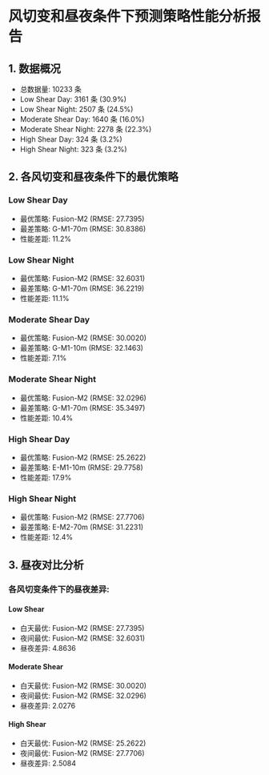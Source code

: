 # 风切变和昼夜条件下预测策略性能分析报告

## 1. 数据概况
- 总数据量: 10233 条
- Low Shear Day: 3161 条 (30.9%)
- Low Shear Night: 2507 条 (24.5%)
- Moderate Shear Day: 1640 条 (16.0%)
- Moderate Shear Night: 2278 条 (22.3%)
- High Shear Day: 324 条 (3.2%)
- High Shear Night: 323 条 (3.2%)

## 2. 各风切变和昼夜条件下的最优策略
### Low Shear Day
- 最优策略: Fusion-M2 (RMSE: 27.7395)
- 最差策略: G-M1-70m (RMSE: 30.8386)
- 性能差距: 11.2%

### Low Shear Night
- 最优策略: Fusion-M2 (RMSE: 32.6031)
- 最差策略: G-M1-70m (RMSE: 36.2219)
- 性能差距: 11.1%

### Moderate Shear Day
- 最优策略: Fusion-M2 (RMSE: 30.0020)
- 最差策略: G-M1-10m (RMSE: 32.1463)
- 性能差距: 7.1%

### Moderate Shear Night
- 最优策略: Fusion-M2 (RMSE: 32.0296)
- 最差策略: G-M1-70m (RMSE: 35.3497)
- 性能差距: 10.4%

### High Shear Day
- 最优策略: Fusion-M2 (RMSE: 25.2622)
- 最差策略: E-M1-10m (RMSE: 29.7758)
- 性能差距: 17.9%

### High Shear Night
- 最优策略: Fusion-M2 (RMSE: 27.7706)
- 最差策略: E-M2-70m (RMSE: 31.2231)
- 性能差距: 12.4%

## 3. 昼夜对比分析
### 各风切变条件下的昼夜差异:
#### Low Shear
- 白天最优: Fusion-M2 (RMSE: 27.7395)
- 夜间最优: Fusion-M2 (RMSE: 32.6031)
- 昼夜差异: 4.8636

#### Moderate Shear
- 白天最优: Fusion-M2 (RMSE: 30.0020)
- 夜间最优: Fusion-M2 (RMSE: 32.0296)
- 昼夜差异: 2.0276

#### High Shear
- 白天最优: Fusion-M2 (RMSE: 25.2622)
- 夜间最优: Fusion-M2 (RMSE: 27.7706)
- 昼夜差异: 2.5084

